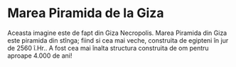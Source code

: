 # Marea Piramida de la Giza

Aceasta imagine este de fapt din Giza Necropolis. Marea Piramida din Giza este
piramida din stînga; fiind si cea mai veche, construita de egipteni în jur de
2560 î.Hr.. A fost cea mai înalta structura construita de om pentru aproape
4.000 de ani!
